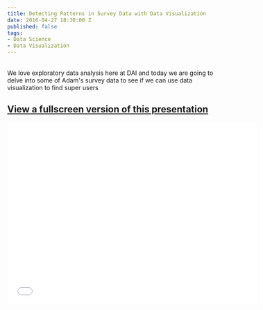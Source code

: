 ```yaml
---
title: Detecting Patterns in Survey Data with Data Visualization
date: 2016-04-27 18:30:00 Z
published: false
tags:
- Data Science
- Data Visualization
---
```


<br>
We love exploratory data analysis here at DAI and today we are going to delve into some of Adam's survey data to see if we can use data visualization to find super users

## [View a fullscreen version of this presentation](http://slides.com/deriggi/deck/fullscreen)

<iframe src="//slides.com/deriggi/deck/embed?style=light" width="576" height="420" scrolling="no" frameborder="0" webkitallowfullscreen mozallowfullscreen allowfullscreen></iframe>
